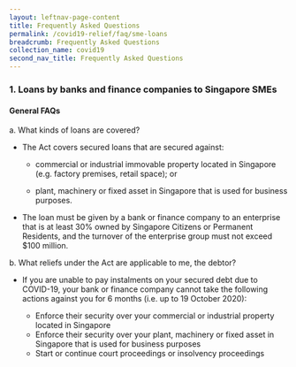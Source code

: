 ```yaml
---
layout: leftnav-page-content
title: Frequently Asked Questions
permalink: /covid19-relief/faq/sme-loans
breadcrumb: Frequently Asked Questions
collection_name: covid19
second_nav_title: Frequently Asked Questions
---
```

### 1. Loans by banks and finance companies to Singapore SMEs ###

#### General FAQs ####
a. What kinds of loans are covered?
* The Act covers secured loans that are secured against:

  * commercial or industrial immovable property located in Singapore (e.g. factory premises, retail space); or 

  * plant, machinery or fixed asset in Singapore that is used for business purposes. 

* The loan must be given by a bank or finance company to an enterprise that is at least 30% owned by Singapore Citizens or Permanent Residents, and the turnover of the enterprise group must not exceed $100 million.  

b. What reliefs under the Act are applicable to me, the debtor?
* If you are unable to pay instalments on your secured debt due to COVID-19, your bank or finance company cannot take the following actions against you for 6 months (i.e. up to 19 October 2020):

  * Enforce their security over your commercial or industrial property located in Singapore
  * Enforce their security over your plant, machinery or fixed asset in Singapore that is used for business purposes
  * Start or continue court proceedings or insolvency proceedings
  
